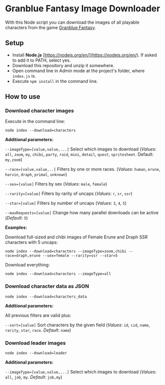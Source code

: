 # Granblue Fantasy Image Downloader #

With this Node script you can download the images of all playable characters from the game [Granblue Fantasy](game.granbluefantasy.jp).


## Setup ##

- Install **Node.js** [https://nodejs.org/en/](https://nodejs.org/en/). If asked to add it to PATH, select yes.
- Download this repository and unzip it somewhere.
- Open command line in Admin mode at the project's folder, where `index.js` is.
- Execute `npm install` in the command line.

## How to use

### Download character images ###

Execute in the command line:

	node index --download=characters

**Additional parameters:**

`--imageType=[value,value,...]` Select which images to download (*Values*: `all`, `zoom`, `my`, `chibi`, `party`, `raid`, `mini`, `detail`, `quest`, `spritesheet`. Default: `my,zoom`)

`--race=[value,value,..]` Filters by one or more races. (*Values*: `human`, `erune`, `harvin`, `draph`, `primal`, `unknown`)

`--sex=[value]` Filters by sex (*Values*: `male`, `female`)

`--rarity=[value]` Filters by rarity of uncaps (*Values*: `r`, `sr`, `ssr`)

`--star=[value]` Filters by number of uncaps (*Values*: `3`, `4`, `5`)

`--maxRequests=[value]` Change how many parallel downloads can be active (*Default*: `5`)


**Examples:** 

Download full-sized and chibi images of Female Erune and Draph SSR characters with 5 uncaps:

	node index --download=characters --imageType=zoom,chibi --race=draph,erune --sex=female --rarity=ssr --star=5

Download everything:

	node index --download=characters --imageType=all


### Download character data as JSON ###

	node index --download=characters_data

**Additional parameters:**

All previous filters are valid plus:

`--sort=[value]` Sort characters by the given field (*Values*: `id`, `cid`, `name`, `rarity`, `star`, `race`. *Default*: `name`)


### Download leader images ###

	node index --download=leader

**Additional parameters:**

`--imageType=[value,value,...]` Select which images to download (*Values*: `all`, `job`, `my`. *Default*: `job,my`)

